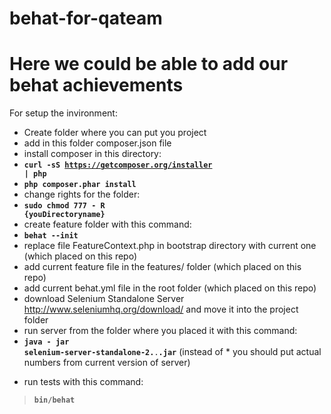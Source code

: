 # behat-for-qateam
# Here we could be able to add our behat achievements

For setup the invironment:
* Create folder where you can put you project
* add in this folder composer.json file
* install composer in this directory:
* <code>**curl -sS https://getcomposer.org/installer | php**</code>
* <code>**php composer.phar install**</code>
* change rights for the folder:
* <code>**sudo chmod 777 - R {youDirectoryname}**</code>
* create feature folder with this command:
* <code>**behat --init**</code>
* replace file FeatureContext.php in bootstrap directory with current one (which placed on this repo)
* add current feature file in the features/ folder (which placed on this repo)
* add current behat.yml file in the root folder (which placed on this repo)
* download Selenium Standalone Server http://www.seleniumhq.org/download/ and move it into the project folder
* run server from the folder where you placed it with this command:
* <code>**java - jar selenium-server-standalone-2.**.**.jar</code>** (instead of * you should put actual numbers from current version of server)
- run tests with this command:
> <code>**bin/behat**</code>
